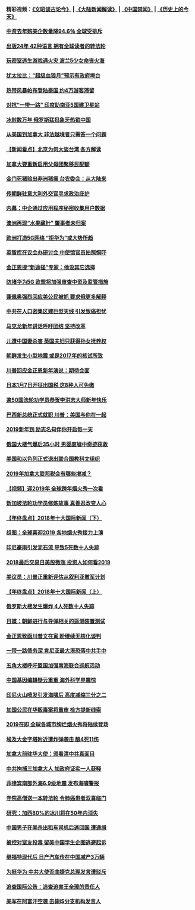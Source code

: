 #### 精彩视频：[《文昭谈古论今》](https://github.com/gfw-breaker/wenzhao/blob/master/README.md?t=01061230) | [《大陆新闻解读》](https://github.com/gfw-breaker/ntdtv-comedy/blob/master/README.md?t=01061230) | [《中国禁闻》](https://github.com/gfw-breaker/ntdtv-news/blob/master/README.md?t=01061230) | [《历史上的今天》](https://github.com/gfw-breaker/today-in-history/blob/master/README.md?t=01061230) 

#### [中资去年购美企数量降94.6％ 全球受排斥](../pages/nsc418/n10956141.md?t=01061230) 

#### [出版24年 42种语言 拥有全球读者的转法轮](../pages/nsc418/n10955468.md?t=01061230) 

#### [玩密室逃生游戏遇火灾 波兰5少女命丧火海](../pages/nsc418/n10955350.md?t=01061230) 

#### [犹太拉比：“超级血狼月”预示有政府垮台](../pages/nsc418/n10954999.md?t=01061230) 

#### [热带风暴帕布登陆泰国 约4万游客滞留](../pages/nsc418/n10953704.md?t=01061230) 

#### [对抗“一带一路” 印度助南亚5国建卫星站](../pages/nsc418/n10953085.md?t=01061230) 

#### [冰封数万年 俄罗斯猛犸象牙热销中国](../pages/nsc418/n10952945.md?t=01061230) 

#### [从美国到加拿大 非法越境者只需答一个问题](../pages/nsc418/n10952107.md?t=01061230) 

#### [【新闻看点】北京为何大谈台湾 各方解读](../pages/nsc418/n10951577.md?t=01061230) 

#### [加拿大要重新启用父母团聚移民配额](../pages/nsc418/n10951623.md?t=01061230) 

#### [金门死猪验出非洲猪瘟 台农委会：从大陆来](../pages/nsc418/n10950871.md?t=01061230) 

#### [传朝鲜驻意大利外交官寻求政治庇护](../pages/nsc418/n10950043.md?t=01061230) 

#### [内幕：中企通过应用程序秘密收集用户数据](../pages/nsc418/n10949869.md?t=01061230) 

#### [澳洲再现“水果藏针” 肇事者未归案](../pages/nsc418/n10949734.md?t=01061230) 

#### [欧洲打造5G网络 “拒华为”或大势所趋](../pages/nsc418/n10944741.md?t=01061230) 

#### [英智库在议会办研讨会 中使馆官员拍照恫吓](../pages/nsc418/n10949621.md?t=01061230) 

#### [金正恩提“新途径”专家：他没其它选择](../pages/nsc418/n10949644.md?t=01061230) 

#### [防堵华为5G 欧盟将加强审查中资及监管措施](../pages/nsc418/n10949397.md?t=01061230) 

#### [蓬佩奥强烈回应美公民被抓 要求俄更多解释](../pages/nsc418/n10949408.md?t=01061230) 

#### [中共在人口密集区建巨型天线 引发致癌担忧](../pages/nsc418/n10949221.md?t=01061230) 

#### [马克龙新年讲话呼吁团结 坚持改革](../pages/nsc418/n10947012.md?t=01061230) 

#### [儿遭中国妻杀害 英国夫妇只获得孙女抚养权](../pages/nsc418/n10947962.md?t=01061230) 

#### [朝鲜发生小型地震 或是2017年的核试所致](../pages/nsc418/n10948016.md?t=01061230) 

#### [川普回应金正恩新年演说：期待会面](../pages/nsc418/n10947826.md?t=01061230) 

#### [日本1月7日开征出国税 这8种人可免缴](../pages/nsc418/n10947821.md?t=01061230) 

#### [逾50国法轮功学员恭贺李洪志大师新年快乐](../pages/nsc418/n10922625.md?t=01061230) 

#### [巴西新总统正式就职 川普：美国与你在一起](../pages/nsc418/n10947092.md?t=01061230) 

#### [2019新年到 励志名句伴你开启每一天](../pages/nsc418/n10946988.md?t=01061230) 

#### [俄国大楼气爆后35小时 男婴废墟中奇迹获救](../pages/nsc418/n10946967.md?t=01061230) 

#### [美国和以色列正式退出联合国教科文组织](../pages/nsc418/n10946960.md?t=01061230) 

#### [2019年加拿大联邦税会有哪些增减？](../pages/nsc418/n10946693.md?t=01061230) 

#### [【视频】迎2019年 全球跨年烟火秀一次看](../pages/nsc418/n10946627.md?t=01061230) 

#### [新加坡法轮功学员修炼故事 真善忍改变人心](../pages/nsc418/n10946163.md?t=01061230) 

#### [【年终盘点】2018年十大国际新闻（下）](../pages/nsc418/n10925458.md?t=01061230) 

#### [组图：全球喜迎2019 各地烟火秀接力上演](../pages/nsc418/n10945584.md?t=01061230) 

#### [印尼豪雨引发泥石流 导致5死数十人失踪](../pages/nsc418/n10945409.md?t=01061230) 

#### [2018最后交易日美股微涨 投资人如何看2019](../pages/nsc418/n10944797.md?t=01061230) 

#### [美议员：川普正重新评估从叙利亚撤军计划](../pages/nsc418/n10944364.md?t=01061230) 

#### [【年终盘点】2018年十大国际新闻（上）](../pages/nsc418/n10924773.md?t=01061230) 

#### [俄罗斯大楼发生爆炸 4人死数十人失踪](../pages/nsc418/n10943682.md?t=01061230) 

#### [日媒：朝鲜进行与导弹相关的遥测装置测试](../pages/nsc418/n10943525.md?t=01061230) 

#### [金正恩致函川普文在寅 盼继续无核化谈判](../pages/nsc418/n10943074.md?t=01061230) 

#### [一带一路债务深 肯尼亚最大港恐落中共手中](../pages/nsc418/n10942794.md?t=01061230) 

#### [五角大楼呼吁盟国加强南海联合巡航活动](../pages/nsc418/n10942310.md?t=01061230) 

#### [中国基因编辑疑云重重 海外科学界震惊](../pages/nsc418/n10940149.md?t=01061230) 

#### [印尼火山喷发引发海啸后 高度减缩三分之二](../pages/nsc418/n10941435.md?t=01061230) 

#### [加国公民在华贩毒案将重审 检方提新线索](../pages/nsc418/n10940613.md?t=01061230) 

#### [2019在即 全球各城市绚烂烟火秀将陆续登场](../pages/nsc418/n10940465.md?t=01061230) 

#### [埃及大金字塔附近遭炸弹袭击 酿4死11伤](../pages/nsc418/n10940511.md?t=01061230) 

#### [加拿大前驻华大使：须看清中共真面目](../pages/nsc418/n10940389.md?t=01061230) 

#### [中共拘捕三加拿大人 加政府证实一人获释](../pages/nsc418/n10939393.md?t=01061230) 

#### [菲律宾南部外海6.9级地震 发布海啸警报](../pages/nsc418/n10939652.md?t=01061230) 

#### [寺院高僧送一本转法轮 令肺癌患者双喜临门](../pages/nsc418/n10937173.md?t=01061230) 

#### [研究：加西80%的冰川将在50年内消失](../pages/nsc418/n10939068.md?t=01061230) 

#### [中国男子在美杀出租车司机后逃回国 遭通缉](../pages/nsc418/n10939162.md?t=01061230) 

#### [被控对室友投毒 留美中国学生企图逃避起诉](../pages/nsc418/n10939143.md?t=01061230) 

#### [继福特现代后 日产汽车传在中国减产3万辆](../pages/nsc418/n10938892.md?t=01061230) 

#### [为挺华为 中共大使歪曲捷克总理发言遭驳斥](../pages/nsc418/n10938867.md?t=01061230) 

#### [追查国际公告：追查迫害王全璋的责任人](../pages/nsc418/n10937997.md?t=01061230) 

#### [美军在阿富汗空袭 击毙IS分支机构发言人](../pages/nsc418/n10937943.md?t=01061230) 


